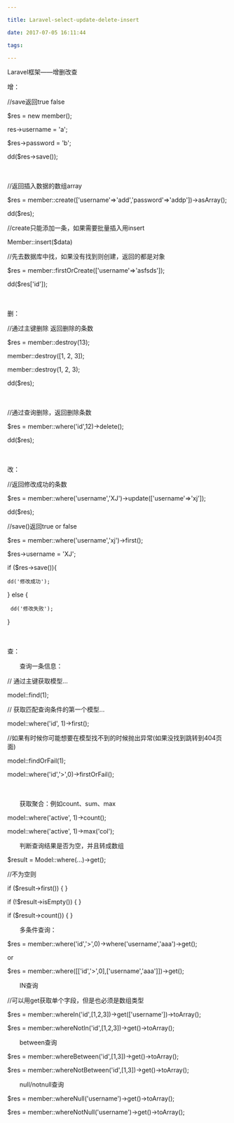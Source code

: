```yaml
---

title: Laravel-select-update-delete-insert

date: 2017-07-05 16:11:44

tags:

---
```


Laravel框架——增删改查

增：

//save返回true false

$res = new member();

res->username = 'a';

$res->password = 'b';

dd($res->save());

　　

//返回插入数据的数组array

$res = member::create(['username'=>'add','password'=>'addp'])->asArray();

dd($res);

//create只能添加一条，如果需要批量插入用insert

Member::insert($data)

 

//先去数据库中找，如果没有找到则创建，返回的都是对象

$res = member::firstOrCreate(['username'=>'asfsds']);

dd($res['id']);

　　

删：

 

//通过主键删除 返回删除的条数

$res = member::destroy(13);

member::destroy([1, 2, 3]);

member::destroy(1, 2, 3);

dd($res);

　　

//通过查询删除，返回删除条数

$res = member::where('id',12)->delete();

dd($res);

　　

改：

//返回修改成功的条数

$res = member::where('username','XJ')->update(['username'=>'xj']);

dd($res);

 

//save()返回true or false

$res = member::where('username','xj')->first();

$res->username = 'XJ';

if ($res->save()){

    dd('修改成功');

} else {

     dd('修改失败');

}

　　

查：

　　查询一条信息：

// 通过主键获取模型...

model::find(1);

// 获取匹配查询条件的第一个模型...

model::where('id', 1)->first();

//如果有时候你可能想要在模型找不到的时候抛出异常(如果没找到跳转到404页面)

model::findOrFail(1);

model::where('id','>',0)->firstOrFail();

　　

　　获取聚合：例如count、sum、max　

model::where('active', 1)->count();

model::where('active', 1)->max('col');

　　判断查询结果是否为空，并且转成数组　　

$result = Model::where(...)->get();

//不为空则

if ($result->first()) { }

if (!$result->isEmpty()) { }

if ($result->count()) { }

　　多条件查询：

$res = member::where('id','>',0)->where('username','aaa')->get();

or

$res = member::where([['id','>',0],['username','aaa']])->get();

　　IN查询

//可以用get获取单个字段，但是也必须是数组类型

$res = member::whereIn('id',[1,2,3])->get(['username'])->toArray();

$res = member::whereNotIn('id',[1,2,3])->get()->toArray();

　　between查询

$res = member::whereBetween('id',[1,3])->get()->toArray();

$res = member::whereNotBetween('id',[1,3])->get()->toArray();

　　null/notnull查询

$res = member::whereNull('username')->get()->toArray();

$res = member::whereNotNull('username')->get()->toArray();

